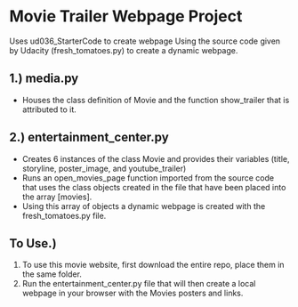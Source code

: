 # Movie Trailer Webpage Project
Uses ud036_StarterCode to create webpage
Using the source code given by Udacity (fresh_tomatoes.py) to create a dynamic webpage.

## 1.) media.py
- Houses the class definition of Movie and the function show_trailer that is attributed to it.

## 2.) entertainment_center.py
- Creates 6 instances of the class Movie and provides their variables (title, storyline, poster_image, and youtube_trailer) 
- Runs an open_movies_page function imported from the source code that uses the class objects created in the file that have been placed into the array [movies]. 
- Using this array of objects a dynamic webpage is created with the fresh_tomatoes.py file.

## To Use.) 
1. To use this movie website, first download the entire repo, place them in the same folder. 
2. Run the entertainment_center.py file that will then create a local webpage in your browser with the Movies posters and links.
